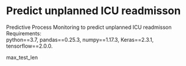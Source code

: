 # Predict unplanned ICU readmisson
Predictive Process Monitoring to predict unplanned ICU readmisson\
Requirements:\
python==3.7,
pandas==0.25.3,
numpy==1.17.3,
Keras==2.3.1,
tensorflow==2.0.0.

max_test_len
